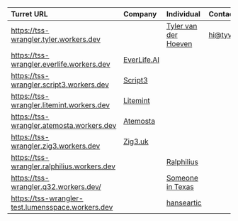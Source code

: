 | Turret URL | Company | Individual | Contact |
| :- | :- | :- | :- |
| https://tss-wrangler.tyler.workers.dev |  | [Tyler van der Hoeven](https://tyvdh.com/) | hi@tyvdh.com |
| https://tss-wrangler.everlife.workers.dev | [EverLife.AI](https://everlife.ai/) |  |  |
| https://tss-wrangler.script3.workers.dev | [Script3](https://www.script3.io/) |  |  |
| https://tss-wrangler.litemint.workers.dev | [Litemint](https://litemint.io/) |  |  |
| https://tss-wrangler.atemosta.workers.dev | [Atemosta](https://atemosta.com/) |  |  |
| https://tss-wrangler.zig3.workers.dev | [Zig3.uk](https://zig3.uk/) |  |  |
| https://tss-wrangler.ralphilius.workers.dev |  | [Ralphilius](https://github.com/ralphilius) |  |
| https://tss-wrangler.q32.workers.dev/ |  | [Someone in Texas](https://twitter.com/a_tx_person) |  |
| https://tss-wrangler-test.lumensspace.workers.dev |  | [hanseartic](https://github.com/hanseartic) |  |
